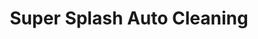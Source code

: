 ---
title: "Super Splash Auto Cleaning"
url: /steinbach/super-splash-auto-cleaning/
shop: Lebensmittel
---